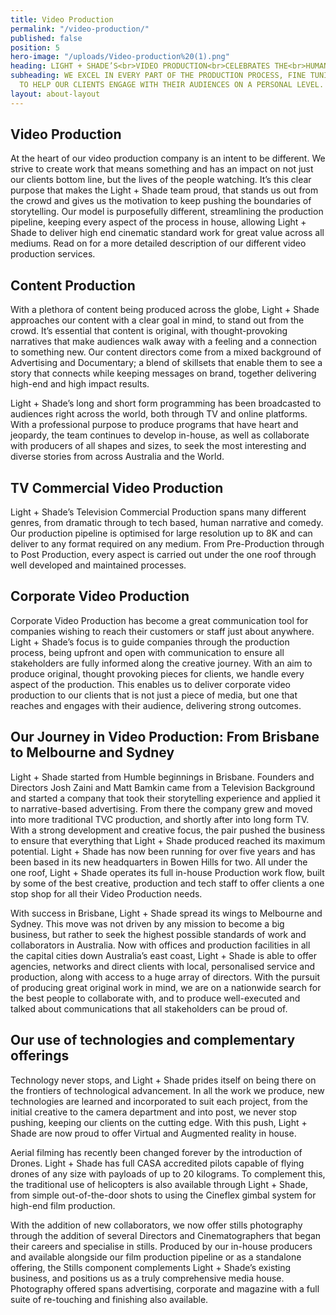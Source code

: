 ```yaml
---
title: Video Production
permalink: "/video-production/"
published: false
position: 5
hero-image: "/uploads/Video-production%20(1).png"
heading: LIGHT + SHADE’S<br>VIDEO PRODUCTION<br>CELEBRATES THE<br>HUMAN EXPERIENCE.
subheading: WE EXCEL IN EVERY PART OF THE PRODUCTION PROCESS, FINE TUNING EACH PROJECT
  TO HELP OUR CLIENTS ENGAGE WITH THEIR AUDIENCES ON A PERSONAL LEVEL.
layout: about-layout
---
```


## Video Production

At the heart of our video production company is an intent to be different. We strive to create work that means something and has an impact on not just our clients bottom line, but the lives of the people watching. It’s this clear purpose that makes the Light \+ Shade team proud, that stands us out from the crowd and gives us the motivation to keep pushing the boundaries of storytelling. Our model is purposefully different, streamlining the production pipeline, keeping every aspect of the process in house, allowing Light \+ Shade to deliver high end cinematic standard work for great value across all mediums. Read on for a more detailed description of our different video production services.

## Content Production

With a plethora of content being produced across the globe, Light \+ Shade approaches our content with a clear goal in mind, to stand out from the crowd. It’s essential that content is original, with thought-provoking narratives that make audiences walk away with a feeling and a connection to something new. Our content directors come from a mixed background of Advertising and Documentary; a blend of skillsets that enable them to see a story that connects while keeping messages on brand, together delivering high-end and high impact results.

Light \+ Shade’s long and short form programming has been broadcasted to audiences right across the world, both through TV and online platforms. With a professional purpose to produce programs that have heart and jeopardy, the team continues to develop in-house, as well as collaborate with producers of all shapes and sizes, to seek the most interesting and diverse stories from across Australia and the World.

## TV Commercial Video Production

Light \+ Shade’s Television Commercial Production spans many different genres, from dramatic through to tech based, human narrative and comedy. Our production pipeline is optimised for large resolution up to 8K and can deliver to any format required on any medium. From Pre-Production through to Post Production, every aspect is carried out under the one roof through well developed and maintained processes.

## Corporate Video Production

Corporate Video Production has become a great communication tool for companies wishing to reach their customers or staff just about anywhere. Light \+ Shade’s focus is to guide companies through the production process, being upfront and open with communication to ensure all stakeholders are fully informed along the creative journey. With an aim to produce original, thought provoking pieces for clients, we handle every aspect of the production. This enables us to deliver corporate video production to our clients that is not just a piece of media, but one that reaches and engages with their audience, delivering strong outcomes.

## Our Journey in Video Production: From Brisbane to Melbourne and Sydney

Light \+ Shade started from Humble beginnings in Brisbane. Founders and Directors Josh Zaini and Matt Bamkin came from a Television Background and started a company that took their storytelling experience and applied it to narrative-based advertising. From there the company grew and moved into more traditional TVC production, and shortly after into long form TV. With a strong development and creative focus, the pair pushed the business to ensure that everything that Light \+ Shade produced reached its maximum potential. Light \+ Shade has now been running for over five years and has been based in its new headquarters in Bowen Hills for two. All under the one roof, Light \+ Shade operates its full in-house Production work flow, built by some of the best creative, production and tech staff to offer clients a one stop shop for all their Video Production needs.

With success in Brisbane, Light \+ Shade spread its wings to Melbourne and Sydney. This move was not driven by any mission to become a big business, but rather to seek the highest possible standards of work and collaborators in Australia. Now with offices and production facilities in all the capital cities down Australia’s east coast, Light \+ Shade is able to offer agencies, networks and direct clients with local, personalised service and production, along with access to a huge array of directors. With the pursuit of producing great original work in mind, we are on a nationwide search for the best people to collaborate with, and to produce well-executed and talked about communications that all stakeholders can be proud of.

## Our use of technologies and complementary offerings

Technology never stops, and Light \+ Shade prides itself on being there on the frontiers of technological advancement. In all the work we produce, new technologies are learned and incorporated to suit each project, from the initial creative to the camera department and into post, we never stop pushing, keeping our clients on the cutting edge. With this push, Light \+ Shade are now proud to offer Virtual and Augmented reality in house.

Aerial filming has recently been changed forever by the introduction of Drones. Light \+ Shade has full CASA accredited pilots capable of flying drones of any size with payloads of up to 20 kilograms. To complement this, the traditional use of helicopters is also available through Light \+ Shade, from simple out-of-the-door shots to using the Cineflex gimbal system for high-end film production.

With the addition of new collaborators, we now offer stills photography through the addition of several Directors and Cinematographers that began their careers and specialise in stills. Produced by our in-house producers and available alongside our film production pipeline or as a standalone offering, the Stills component complements Light \+ Shade’s existing business, and positions us as a truly comprehensive media house. Photography offered spans advertising, corporate and magazine with a full suite of re-touching and finishing also available.